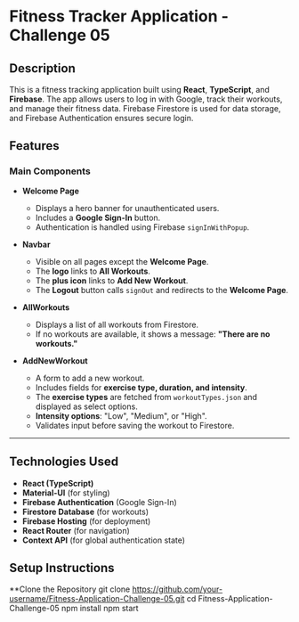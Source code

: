 # **Fitness Tracker Application - Challenge 05**

## **Description**
This is a fitness tracking application built using **React**, **TypeScript**, and **Firebase**. The app allows users to log in with Google, track their workouts, and manage their fitness data. Firebase Firestore is used for data storage, and Firebase Authentication ensures secure login.

## **Features**

### **Main Components**
- **Welcome Page**
  - Displays a hero banner for unauthenticated users.
  - Includes a **Google Sign-In** button.
  - Authentication is handled using Firebase `signInWithPopup`.

- **Navbar**
  - Visible on all pages except the **Welcome Page**.
  - The **logo** links to **All Workouts**.
  - The **plus icon** links to **Add New Workout**.
  - The **Logout** button calls `signOut` and redirects to the **Welcome Page**.

- **AllWorkouts**
  - Displays a list of all workouts from Firestore.
  - If no workouts are available, it shows a message: **"There are no workouts."**

- **AddNewWorkout**
  - A form to add a new workout.
  - Includes fields for **exercise type, duration, and intensity**.
  - The **exercise types** are fetched from `workoutTypes.json` and displayed as select options.
  - **Intensity options**: "Low", "Medium", or "High".
  - Validates input before saving the workout to Firestore.

---

## **Technologies Used**
- **React (TypeScript)**
- **Material-UI** (for styling)
- **Firebase Authentication** (Google Sign-In)
- **Firestore Database** (for workouts)
- **Firebase Hosting** (for deployment)
- **React Router** (for navigation)
- **Context API** (for global authentication state)

## **Setup Instructions**

**Clone the Repository
   git clone https://github.com/your-username/Fitness-Application-Challenge-05.git
   cd Fitness-Application-Challenge-05
   npm install
  npm start

